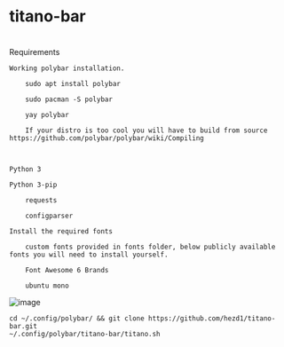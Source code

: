 # titano-bar

# 

Requirements

    Working polybar installation.
    
        sudo apt install polybar
        
        sudo pacman -S polybar
        
        yay polybar
        
        If your distro is too cool you will have to build from source https://github.com/polybar/polybar/wiki/Compiling



    Python 3

    Python 3-pip

        requests
  
        configparser
  
    Install the required fonts
    
        custom fonts provided in fonts folder, below publicly available fonts you will need to install yourself.
    
        Font Awesome 6 Brands
    
        ubuntu mono
    
![image](https://user-images.githubusercontent.com/25522056/160284223-53952244-ebb2-4d48-ab57-5a08dda2f35a.png)



    
    cd ~/.config/polybar/ && git clone https://github.com/hezd1/titano-bar.git
    ~/.config/polybar/titano-bar/titano.sh
